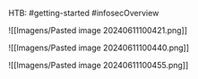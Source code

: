HTB: #getting-started #infosecOverview

![[Imagens/Pasted image 20240611100421.png]]

![[Imagens/Pasted image 20240611100440.png]]

![[Imagens/Pasted image 20240611100455.png]]

